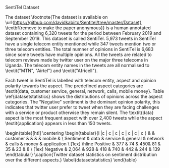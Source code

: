 SentiTel Dataset


The dataset \footnote{The dataset is available on  \url{https://github.com/davidkabiito/Sentitel/tree/master/Dataset} \textbf{remove to make the paper anonymous}} is a human annotated dataset containing 6,320 tweets for the period between February 2019 and September 2019. This dataset is called SentiTel. 5,973 tweets in SentiTel have a single telecom entity mentioned while 347 tweets mention two or three telecom entities.  The total numner of opinions in SentiTel is 6,683 since some tweets have multiple opinions. All the tweets are related to telecom reviews made by twitter user on the major three telecoms in Uganda. The telecom entity names in the tweets are all normalised to \textit{"MTN", "Airtel"} and \textit{"Africell"}.

Each tweet in SentiTel is labelled with telecom entity, aspect and opinion polarity towards the aspect. The predefined aspect categories are \textit{data, customer service, general, network, calls, mobile money}. Table \ref{datasetstatistics} shows the distributions of opinions across the aspect categories. The "Negative" sentiment is the dominant opinion polarity, this indicates that twitter user prefer to tweet when they are facing challenges with a service or product otherwise they remain silent. The \textit{data} aspect is the most frequent aspect with over 2,400 tweets while the aspect \textit{application} appears in less than 150 tweets.

\begin{table}[ht!]
	\centering
	\begin{tabular}{l |c | c | c | c | c | c | c  }
		&  & customer  &  &  &  & mobile & \\
		Sentiment & data & service & general & network & calls & money & application \\	[1ex]
		\hline 
		Positive & 377 & 74 & 450& 81 & 35 & 23 & 8 \\	[1ex]
		Negative & 2,064 & 928 & 418 & 740 & 442 & 244 & 139	
	\end{tabular}
	\caption{Twitter dataset statistics on sentiment distribution over the different aspects.} 
	\label{datasetstatistics} 
\end{table}
